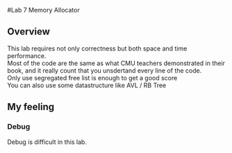 #Lab 7 Memory Allocator
## Overview
This lab requires not only correctness but both space and time performance.</br>
Most of the code are the same as what CMU teachers demonstrated in their book, and it really count that you unsdertand every line of the code.</br> 
Only use segregated free list is enough to get a good score</br>
You can also use some datastructure like AVL / RB Tree
## My feeling
### Debug
Debug is difficult in this lab.  
